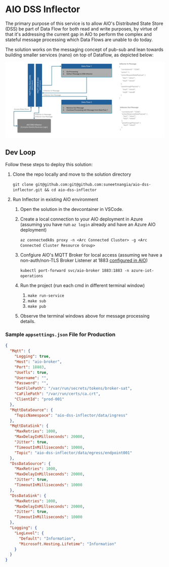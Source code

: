 # AIO DSS Inflector

The primary purpose of this service is to allow AIO's Distributed State Store (DSS) be part of Data Flow for both read and write purposes, by virtue of that it's addressing the current gap in AIO to perform the complex and stateful message processing which Data Flows are unable to do today.

The solution works on the messaging concept of pub-sub and lean towards building smaller services (nano) on top of Dataflow, as depicted below:

![AIO DSS Inflector](docs/media/aio-dss-inflector.png)

## Dev Loop

Follow these steps to deploy this solution:

1. Clone the repo locally and move to the solution directory

    `git clone git@github.com:git@github.com:suneetnangia/aio-dss-inflector.git && cd aio-dss-inflector`

2. Run Inflector in existing AIO environment

    1. Open the solution in the devcontainer in VSCode.
    2. Create a local connection to your AIO deployment in Azure (assuming you have run `az login` already and have an Azure AIO deployment)

        `az connectedk8s proxy -n <Arc Connected Cluster> -g <Arc Connected Cluster Resource Group>`

    3. Confgiure AIO's MQTT Broker for local access (assuming we have a non-auth/non-TLS Broker Listener at 1883 [configured in AIO](https://learn.microsoft.com/en-us/azure/iot-operations/manage-mqtt-broker/howto-configure-brokerlistener?tabs=portal%2Ctest#example-create-a-new-listener-with-two-ports))

        `kubectl port-forward svc/aio-broker 1883:1883 -n azure-iot-operations`

    4. Run the project (run each cmd in different terminal window)

        1. `make run-service`
        2. `make sub`
        3. `make pub`

    5. Observe the terminal windows above for message processing details.

### Sample `appsettings.json` File for Production

```json
{
  "Mqtt": {
    "Logging": true,
    "Host": "aio-broker",
    "Port": 18883,
    "UseTls": true,
    "Username": "",
    "Password": "",
    "SatFilePath": "/var/run/secrets/tokens/broker-sat",
    "CaFilePath": "/var/run/certs/ca.crt",
    "ClientId": "prod-001"
  },
  "MqttDataSource": {
    "TopicNamespace": "aio-dss-inflector/data/ingress"
  },
  "MqttDataSink": {
    "MaxRetries": 1000,
    "MaxDelayInMillseconds": 20000,
    "Jitter": true,
    "TimeoutInMilliseconds": 10000,
    "Topic": "aio-dss-inflector/data/egress/endpoint001"
  },
  "DssDataSource": {
    "MaxRetries": 1000,
    "MaxDelayInMillseconds": 20000,
    "Jitter": true,
    "TimeoutInMilliseconds": 10000    
  },
  "DssDataSink": {
    "MaxRetries": 1000,
    "MaxDelayInMillseconds": 20000,
    "Jitter": true,
    "TimeoutInMilliseconds": 10000    
  },
  "Logging": {
    "LogLevel": {
      "Default": "Information",
      "Microsoft.Hosting.Lifetime": "Information"
    }
  }
}
```

